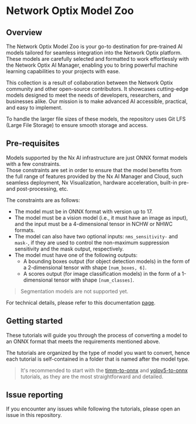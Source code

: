# Network Optix Model Zoo

## Overview

The Network Optix Model Zoo is your go-to destination for pre-trained AI models tailored for seamless integration into the Network Optix platform. These models are carefully selected and formatted to work effortlessly with the Network Optix AI Manager, enabling you to bring powerful machine learning capabilities to your projects with ease.

This collection is a result of collaboration between the Network Optix community and other open-source contributors. It showcases cutting-edge models designed to meet the needs of developers, researchers, and businesses alike. Our mission is to make advanced AI accessible, practical, and easy to implement.

To handle the larger file sizes of these models, the repository uses Git LFS (Large File Storage) to ensure smooth storage and access.

## Pre-requisites

Models supported by the Nx AI infrastructure are just ONNX format models with a few constraints.   
Those constraints are set in order to ensure that the model benefits from the full range of features
provided by the Nx AI Manager and Cloud, such seamless deployment, Nx Visualization,
hardware acceleration, built-in pre- and post-processing, etc.

The constraints are as follows:

- The model must be in ONNX format with version up to 17.
- The model must be a vision model (i.e., it must have an image as input), and the input must be a 4-dimensional tensor
  in NCHW or NHWC formats.
- The model can also have two optional inputs: `nms_sensitivity-` and `mask-`, if they are used to control the
  non-maximum suppression sensitivity and the mask output, respectively.
- The model must have one of the following outputs:
  - A bounding boxes output (for object detection models) in the form of a 2-dimensional tensor with
    shape `[num_boxes, 6]`.
  - A scores output (for image classification models) in the form of a 1-dimensional tensor with
    shape `[num_classes]`.

> Segmentation models are not supported yet.


For technical details, please refer to this
documentation [page](https://nx.docs.scailable.net/for-data-scientists/onnx-requirements).

## Getting started

These tutorials will guide you through the process of converting a model to an ONNX format that meets the requirements
mentioned above.

The tutorials are organized by the type of model you want to convert,
hence each tutorial is self-contained in a folder that is named after the model type.

> It's recommended to start with the [timm-to-onnx](timm-to-onnx) and [yolov5-to-onnx](yolov5-to-onnx) tutorials, as
> they are the most straightforward and detailed.

## Issue reporting

If you encounter any issues while following the tutorials, please open an issue in this repository.